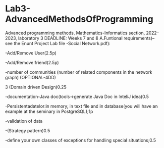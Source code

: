 # Lab3-AdvancedMethodsOfProgramming

Advanced programming methods, Mathematics-Informatics section, 2022–2023, laboratory 3 DEADLINE: Weeks 7 and 8 
A.Funtional requirements(–see the Enunt Project Lab file -Social Network.pdf):

-Add/Remove User(2.5p)

-Add/Remove friend(2.5p)

-number of communities (number of related components in the network graph) (OPTIONAL-4DD)

3 (Domain driven Design)0.25

-documentation-Java doc(tools->generate Java Doc in InteliJ idea)0.5

-Persistentadatelor:in memory, in text file and in database(you will have an example at the seminary in PostgreSQL);1p

-validation of data 

-(Strategy pattern)0.5

-define your own classes of exceptions for handling special situations;0.5

